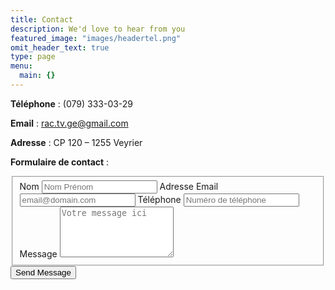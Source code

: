 ```yaml
---
title: Contact
description: We'd love to hear from you
featured_image: "images/headertel.png"
omit_header_text: true
type: page
menu:
  main: {}
---
```

**Téléphone** : (079) 333-03-29

**Email** :  rac.tv.ge@gmail.com

**Adresse** : CP 120 – 1255 Veyrier

**Formulaire de contact** :

<form id="fs-frm" name="department-contact-form" accept-charset="utf-8" action="https://formspree.io/rac.tv.ge@gmail.com" method="post">
  <fieldset id="fs-frm-inputs">
    <label for="full-name">Nom</label>
    <input type="text" name="name" id="full-name" placeholder="Nom Prénom" required="">
    <label for="email-address">Adresse Email  </label>
    <input type="email" name="_replyto" id="email-address" placeholder="email@domain.com" required="">
    <label for="tel">Téléphone</label>
    <input type="text" name="name" id="tel" placeholder="Numéro de téléphone" required="">
    <label for="message">Message</label>
    <textarea rows="5" name="message" id="message" placeholder="Votre message ici" required=""></textarea>
    <input type="hidden" name="_subject" id="email-subject" value="Department Contact Form Submission">
  </fieldset>
  <input type="submit" value="Send Message">
</form>
